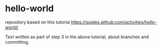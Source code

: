# hello-world
repository based on this tutorial https://guides.github.com/activities/hello-world/

Text written as part of step 3 in the above tutorial, about branches and committing.  

